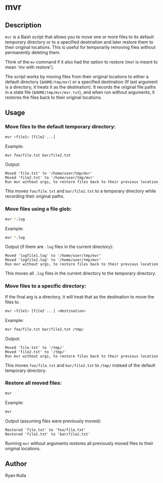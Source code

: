 # mvr

## Description
`mvr` is a Bash script that allows you to move one or more files to its default temporary directory or to a specified destination and later restore them to their original locations. This is useful for temporarily removing files without permanently deleting them.

Think of the `mv` command if it also had the option to restore (mvr is meant to mean 'mv with restore').

The script works by moving files from their original locations to either a default directory (`$HOME/tmp/mvr`) or a specified destination (If last argument is a directory, it treats it as the destination). It records the original file paths in a state file (`$HOME/tmp/mvr/mvr.txt`), and when run without arguments, it restores the files back to their original locations.

## Usage

### Move files to the default temporary directory:

```bash
mvr <file1> [file2 ...]
```
Example:
```bash
mvr foo/file.txt bar/file2.txt
```
Output:
```
Moved 'file.txt' to '/home/user/tmp/mvr'
Moved 'file2.txt' to '/home/user/tmp/mvr'
Run mvr without args, to restore files back to their previous location
```

This moves `foo/file.txt` and `bar/file2.txt` to a temporary directory while recording their original paths.

### Move files using a file glob:
```bash
mvr *.log
```
Example:
```bash
mvr *.log
```
Output (if there are `.log` files in the current directory):
```
Moved 'logfile1.log' to '/home/user/tmp/mvr'
Moved 'logfile2.log' to '/home/user/tmp/mvr'
Run mvr without args, to restore files back to their previous location
```
This moves all `.log` files in the current directory to the temporary directory.

### Move files to a specific directory:

If the final arg is a directory, it will treat that as the destination to move the files to.

```bash
mvr <file1> [file2 ...] <destination>
```
Example:
```bash
mvr foo/file.txt bar/file2.txt /tmp/
```
Output:
```
Moved 'file.txt' to '/tmp/'
Moved 'file2.txt' to '/tmp/'
Run mvr without args, to restore files back to their previous location
```
This moves `foo/file.txt` and `bar/file2.txt` to `/tmp/` instead of the default temporary directory.

### Restore all moved files:
```bash
mvr
```
Example:
```bash
mvr
```
Output (assuming files were previously moved):
```
Restored 'file.txt' to 'foo/file.txt'
Restored 'file2.txt' to 'bar/file2.txt'
```
Running `mvr` without arguments restores all previously moved files to their original locations.

## Author
Ryan Kulla

